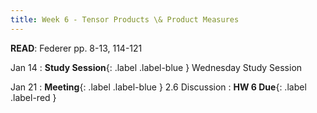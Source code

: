 ```yaml
---
title: Week 6 - Tensor Products \& Product Measures
---
```

**READ**: Federer pp. 8-13, 114-121

Jan 14
: **Study Session**{: .label .label-blue } Wednesday Study Session
  
Jan 21
: **Meeting**{: .label .label-blue } 2.6 Discussion
: **HW 6 Due**{: .label .label-red }
